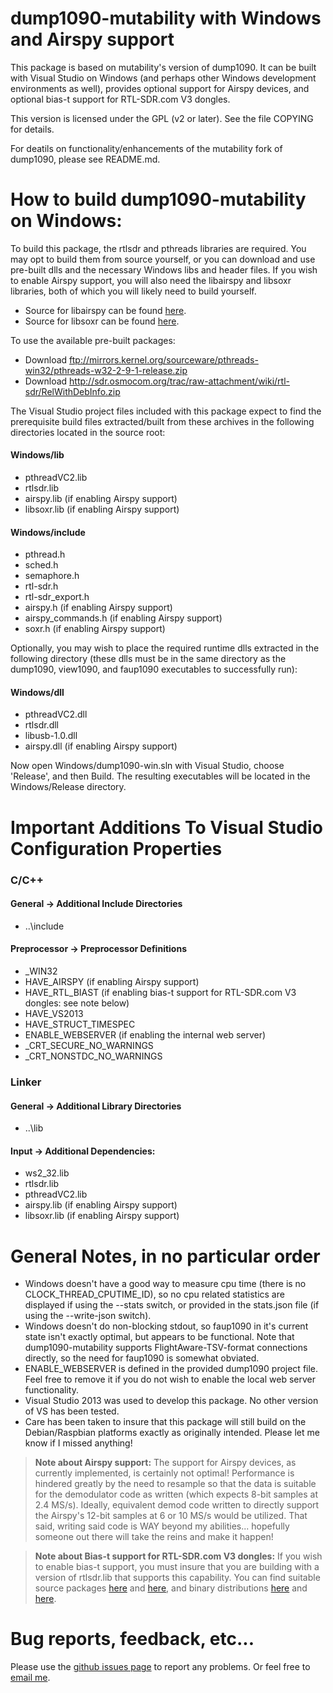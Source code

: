 # dump1090-mutability with Windows and Airspy support

This package is based on mutability's version of dump1090. It can be built with Visual Studio on Windows (and perhaps other Windows development environments as well), provides optional support for Airspy devices, and optional bias-t support for RTL-SDR.com V3 dongles.

This version is licensed under the GPL (v2 or later).
See the file COPYING for details.

For deatils on functionality/enhancements of the mutability fork of dump1090, please see README.md.

# How to build dump1090-mutability on Windows:

To build this package, the rtlsdr and pthreads libraries are required. You may opt to build them from source yourself, or you can download and use  pre-built dlls and the necessary Windows libs and header files. If you wish to enable Airspy support, you will also need the libairspy and libsoxr libraries, both of which you will likely need to build yourself.

* Source for libairspy can be found [here](https://github.com/airspy/host).
* Source for libsoxr can be found [here](https://sourceforge.net/projects/soxr/files/).

To use the available pre-built packages:

* Download ftp://mirrors.kernel.org/sourceware/pthreads-win32/pthreads-w32-2-9-1-release.zip
* Download http://sdr.osmocom.org/trac/raw-attachment/wiki/rtl-sdr/RelWithDebInfo.zip

The Visual Studio project files included with this package expect to find the prerequisite build files extracted/built from these archives in the following directories located in the source root:

#### Windows/lib
* pthreadVC2.lib
* rtlsdr.lib
* airspy.lib         (if enabling Airspy support)
* libsoxr.lib        (if enabling Airspy support)

#### Windows/include
* pthread.h
* sched.h
* semaphore.h
* rtl-sdr.h
* rtl-sdr_export.h
* airspy.h           (if enabling Airspy support)
* airspy_commands.h  (if enabling Airspy support)
* soxr.h             (if enabling Airspy support)

Optionally, you may wish to place the required runtime dlls extracted in the following directory (these dlls must be in the same directory as the dump1090, view1090, and faup1090 executables to successfully run):

#### Windows/dll
* pthreadVC2.dll
* rtlsdr.dll
* libusb-1.0.dll
* airspy.dll         (if enabling Airspy support)

Now open Windows/dump1090-win.sln with Visual Studio, choose 'Release', and then Build. The resulting executables will be located in the Windows/Release directory.

# Important Additions To Visual Studio Configuration Properties

### C/C++

#### General -> Additional Include Directories
* ..\include

#### Preprocessor -> Preprocessor Definitions
* _WIN32
* HAVE_AIRSPY        (if enabling Airspy support)
* HAVE_RTL_BIAST     (if enabling bias-t support for RTL-SDR.com V3 dongles: see note below)
* HAVE_VS2013
* HAVE_STRUCT_TIMESPEC
* ENABLE_WEBSERVER   (if enabling the internal web server)
* _CRT_SECURE_NO_WARNINGS
* _CRT_NONSTDC_NO_WARNINGS

### Linker

#### General -> Additional Library Directories
* ..\lib

#### Input -> Additional Dependencies:
* ws2_32.lib
* rtlsdr.lib
* pthreadVC2.lib
* airspy.lib         (if enabling Airspy support)
* libsoxr.lib        (if enabling Airspy support)

# General Notes, in no particular order

* Windows doesn't have a good way to measure cpu time (there is no CLOCK_THREAD_CPUTIME_ID), so no cpu related statistics are displayed if using the --stats switch, or provided in the stats.json file (if using the --write-json switch).
* Windows doesn't do non-blocking stdout, so faup1090 in it's current state isn't exactly optimal, but appears to be functional. Note that dump1090-mutability supports FlightAware-TSV-format connections directly, so the need for faup1090 is somewhat obviated.
* ENABLE_WEBSERVER is defined in the provided dump1090 project file. Feel free to remove it if you do not wish to enable the local web server functionality.
* Visual Studio 2013 was used to develop this package. No other version of VS has been tested.
* Care has been taken to insure that this package will still build on the Debian/Raspbian platforms exactly as originally intended. Please let me know if I missed anything!
 
 
>**Note about Airspy support:**
 The support for Airspy devices, as currently implemented, is certainly not optimal! Performance is hindered greatly by the need to resample so that the data is suitable for the demodulator code as written (which expects 8-bit samples at 2.4 MS/s). Ideally, equivalent demod code written to directly support the Airspy's 12-bit samples at 6 or 10 MS/s would be utilized. That said, writing said code is WAY beyond my abilities... hopefully someone out there will take the reins and make it happen!
 
 
 >**Note about Bias-t support for RTL-SDR.com V3 dongles:**
 If you wish to enable bias-t support, you must insure that you are building with a version of rtlsdr.lib that supports this capability. You can find suitable source packages [here](https://github.com/rtlsdrblog/rtl_biast) and [here](https://github.com/librtlsdr/librtlsdr/tree/master/src), and binary distributions [here](https://github.com/rtlsdrblog/rtl-sdr/releases/tag/v1.1) and [here](https://github.com/librtlsdr/librtlsdr/releases/tag/v0.7.0).
 
# Bug reports, feedback, etc...

Please use the [github issues page](https://github.com/labomb/dump1090-win/issues) to report any problems.
Or feel free to [email me](mailto:labomb@rochester.rr.com).

